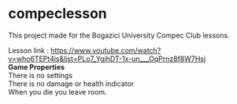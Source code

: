 # compeclesson
This project made for the Bogazici University Compec Club lessons. 

Lesson link : https://www.youtube.com/watch?v=who6TEPt4is&list=PLo7_YgjhDT-1x-un___OqPrnz8f8W7Hsj
<br/>
<b>Game Properties</b>
<br/>
There is no settings
<br/>
There is no damage or health indicator
<br/>
When you die you leave room. 
<br/>
